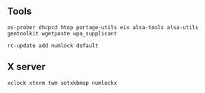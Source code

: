 ## Tools
```os-prober dhcpcd htop portage-utils eix alsa-tools alsa-utils gentoolkit wgetpaste wpa_supplicant```

```rc-update add numlock default```

## X server
```xclock xterm twm setxkbmap numlockx```

